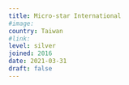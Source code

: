 ```yaml
---
title: Micro-star International
#image:
country: Taiwan
#link:
level: silver
joined: 2016
date: 2021-03-31
draft: false
---
```

